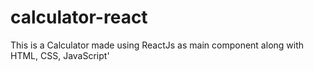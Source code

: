 # calculator-react
 This is a Calculator made using ReactJs as main component along with HTML, CSS, JavaScript'
